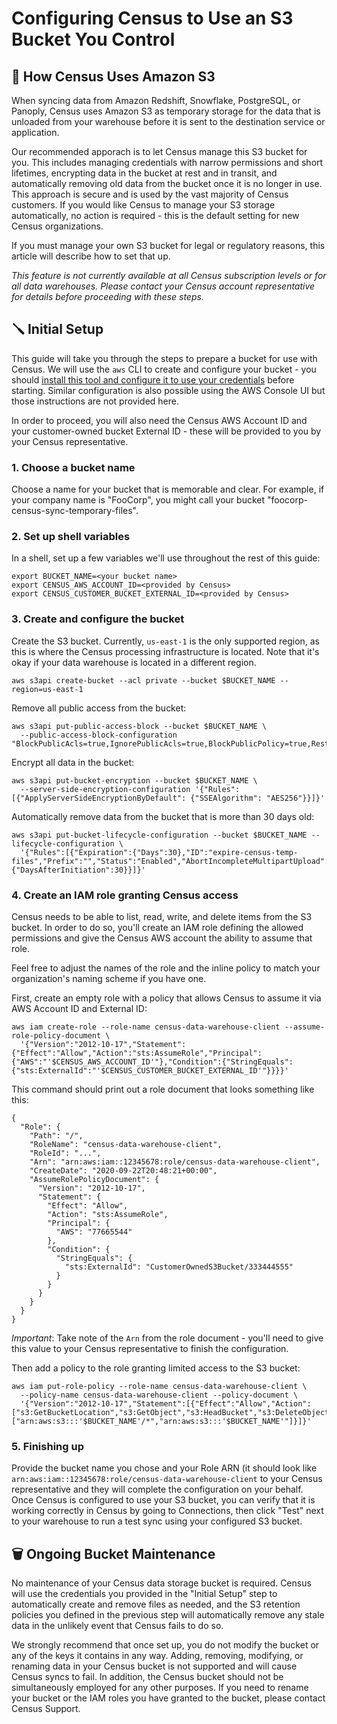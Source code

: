 # Configuring Census to Use an S3 Bucket You Control

## 💽 How Census Uses Amazon S3

When syncing data from Amazon Redshift, Snowflake, PostgreSQL, or Panoply, Census uses Amazon S3 as temporary storage for the data that is unloaded from your warehouse before it is sent to the destination service or application.

Our recommended apporach is to let Census manage this S3 bucket for you. This includes managing credentials with narrow permissions and short lifetimes, encrypting data in the bucket at rest and in transit, and automatically removing old data from the bucket once it is no longer in use. This approach is secure and is used by the vast majority of Census customers. If you would like Census to manage your S3 storage automatically, no action is required - this is the default setting for new Census organizations.

If you must manage your own S3 bucket for legal or regulatory reasons, this article will describe how to set that up.

_This feature is not currently available at all Census subscription levels or for all data warehouses. Please contact your Census account representative for details before proceeding with these steps._

## 🪛 Initial Setup

This guide will take you through the steps to prepare a bucket for use with Census. We will use the `aws` CLI to create and configure your bucket - you should [install this tool and configure it to use your credentials](https://docs.aws.amazon.com/cli/latest/userguide/install-cliv2.html) before starting. Similar configuration is also possible using the AWS Console UI but those instructions are not provided here.

In order to proceed, you will also need the Census AWS Account ID and your customer-owned bucket External ID - these will be provided to you by your Census representative.

### 1. Choose a bucket name

Choose a name for your bucket that is memorable and clear. For example, if your company name is "FooCorp", you might call your bucket "foocorp-census-sync-temporary-files".

### 2. Set up shell variables

In a shell, set up a few variables we'll use throughout the rest of this guide:

```text
export BUCKET_NAME=<your bucket name>
export CENSUS_AWS_ACCOUNT_ID=<provided by Census>
export CENSUS_CUSTOMER_BUCKET_EXTERNAL_ID=<provided by Census>
```

### 3. Create and configure the bucket

Create the S3 bucket. Currently, `us-east-1` is the only supported region, as this is where the Census processing infrastructure is located. Note that it's okay if your data warehouse is located in a different region.

```text
aws s3api create-bucket --acl private --bucket $BUCKET_NAME --region=us-east-1
```

Remove all public access from the bucket:

```text
aws s3api put-public-access-block --bucket $BUCKET_NAME \
  --public-access-block-configuration "BlockPublicAcls=true,IgnorePublicAcls=true,BlockPublicPolicy=true,RestrictPublicBuckets=true"
```

Encrypt all data in the bucket:

```text
aws s3api put-bucket-encryption --bucket $BUCKET_NAME \
  --server-side-encryption-configuration '{"Rules": [{"ApplyServerSideEncryptionByDefault": {"SSEAlgorithm": "AES256"}}]}'
```

Automatically remove data from the bucket that is more than 30 days old:

```text
aws s3api put-bucket-lifecycle-configuration --bucket $BUCKET_NAME --lifecycle-configuration \
  '{"Rules":[{"Expiration":{"Days":30},"ID":"expire-census-temp-files","Prefix":"","Status":"Enabled","AbortIncompleteMultipartUpload":{"DaysAfterInitiation":30}}]}'
```

### 4. Create an IAM role granting Census access

Census needs to be able to list, read, write, and delete items from the S3 bucket. In order to do so, you'll create an IAM role defining the allowed permissions and give the Census AWS account the ability to assume that role.

Feel free to adjust the names of the role and the inline policy to match your organization's naming scheme if you have one.

First, create an empty role with a policy that allows Census to assume it via AWS Account ID and External ID:

```text
aws iam create-role --role-name census-data-warehouse-client --assume-role-policy-document \
  '{"Version":"2012-10-17","Statement":{"Effect":"Allow","Action":"sts:AssumeRole","Principal":{"AWS":"'$CENSUS_AWS_ACCOUNT_ID'"},"Condition":{"StringEquals":{"sts:ExternalId":"'$CENSUS_CUSTOMER_BUCKET_EXTERNAL_ID'"}}}}'
```

This command should print out a role document that looks something like this:

```text
{
  "Role": {
    "Path": "/",
    "RoleName": "census-data-warehouse-client",
    "RoleId": "...",
    "Arn": "arn:aws:iam::12345678:role/census-data-warehouse-client",
    "CreateDate": "2020-09-22T20:48:21+00:00",
    "AssumeRolePolicyDocument": {
      "Version": "2012-10-17",
      "Statement": {
        "Effect": "Allow",
        "Action": "sts:AssumeRole",
        "Principal": {
          "AWS": "77665544"
        },
        "Condition": {
          "StringEquals": {
            "sts:ExternalId": "CustomerOwnedS3Bucket/333444555"
          }
        }
      }
    }
  }
}
```

_Important_: Take note of the `Arn` from the role document - you'll need to give this value to your Census representative to finish the configuration.

Then add a policy to the role granting limited access to the S3 bucket:

```text
aws iam put-role-policy --role-name census-data-warehouse-client \
  --policy-name census-data-warehouse-client --policy-document \
  '{"Version":"2012-10-17","Statement":[{"Effect":"Allow","Action":["s3:GetBucketLocation","s3:GetObject","s3:HeadBucket","s3:DeleteObject","s3:ListBucket","s3:PutObject"],"Resource":["arn:aws:s3:::'$BUCKET_NAME'/*","arn:aws:s3:::'$BUCKET_NAME'"]}]}'
```

### 5. Finishing up

Provide the bucket name you chose and your Role ARN \(it should look like `arn:aws:iam::12345678:role/census-data-warehouse-client` to your Census representative and they will complete the configuration on your behalf. Once Census is configured to use your S3 bucket, you can verify that it is working correctly in Census by going to Connections, then click "Test" next to your warehouse to run a test sync using your configured S3 bucket.

## 🗑 Ongoing Bucket Maintenance

No maintenance of your Census data storage bucket is required. Census will use the credentials you provided in the "Initial Setup" step to automatically create and remove files as needed, and the S3 retention policies you defined in the previous step will automatically remove any stale data in the unlikely event that Census fails to do so.

We strongly recommend that once set up, you do not modify the bucket or any of the keys it contains in any way. Adding, removing, modifying, or renaming data in your Census bucket is not supported and will cause Census syncs to fail. In addition, the Census bucket should not be simultaneously employed for any other purposes. If you need to rename your bucket or the IAM roles you have granted to the bucket, please contact Census Support.

